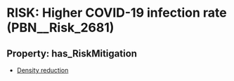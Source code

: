 # RISK: __Higher COVID-19 infection rate__ (PBN__Risk_2681)

## Property: has_RiskMitigation

* [Density reduction](PBN__Mitigation_675)

